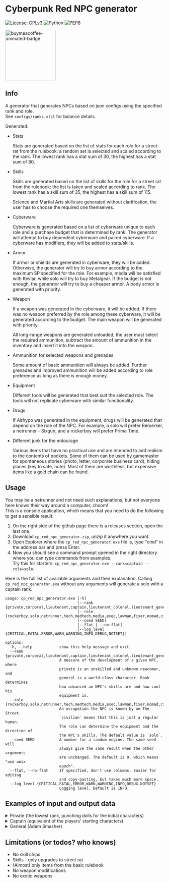 # Cyberpunk Red NPC generator

[![License: GPLv3](https://img.shields.io/badge/License-GPLv3-blue.svg)](https://www.gnu.org/licenses/gpl-3.0)
![Python](https://img.shields.io/badge/python-3.12-blue.svg)
[![PEP8](https://img.shields.io/badge/code%20style-pep8-orange.svg)](https://www.python.org/dev/peps/pep-0008/)

<a href="https://buymeacoffee.com/n0lavar" target="_blank" title="buymeacoffee">
  <img src="https://iili.io/JIYMmUN.gif"  alt="buymeacoffee-animated-badge" style="width: 160px;">
</a>

## Info

A generator that generates NPCs based on json configs using the specified rank and role.  
See `configs/ranks.xlsl` for balance details.

Generated:

* Stats

  Stats are generated based on the list of stats for each role for a street rat from the rulebook: a random set is
  selected and scaled according to the rank. The lowest rank has a stat sum of 30, the highest has a stat sum of 80.


* Skills

  Skills are generated based on the list of skills for the role for a street rat from the rulebook: the list is taken
  and scaled according to rank. The lowest rank has a skill sum of 35, the highest has a skill sum of 115.

  Science and Martial Arts skills are generated without clarification, the user has to choose the required one
  themselves.


* Cyberware

  Cyberware is generated based on a list of cyberware unique to each role and a purchase budget that is determined by
  rank. The generator will attempt to buy dependent cyberware and paired cyberware. If a cyberware has modifiers, they
  will be added to stats/skills.


* Armor

  If armor or shields are generated in cyberware, they will be added. Otherwise, the generator will try to buy armor
  according to the maximum SP specified for the role. For example, media will be satisfied with Kevlar, while solo will
  try to buy Metalgear. If the budget is not enough, the generator will try to buy a cheaper armor. A body armor is
  generated with priority.


* Weapon

  If a weapon was generated in the cyberware, it will be added. If there was no weapon preferred by the role among these
  cyberware, it will be generated according to the budget. The main weapon will be generated with priority.

  All long-range weapons are generated unloaded, the user must select the required ammunition, subtract the amount of
  ammunition in the inventory and insert it into the weapon.

* Ammunition for selected weapons and grenades

  Some amount of basic ammunition will always be added. Further grenades and improved ammunition will be added according
  to role preference as long as there is enough money.


* Equipment

  Different tools will be generated that best suit the selected role. The tools will not replicate cyberware with
  similar functionality.


* Drugs

  If Airhypo was generated in the equipment, drugs will be generated that depend on the role of the NPC. For example, a
  solo will prefer Berserker, a netrunner - Sixgun, and a rockerboy will prefer Prime Time.


* Different junk for the entourage

  Various items that have no practical use and are intended to add realism to the contents of pockets. Some of them can
  be used by gamemaster for spontaneous stories (photo, letter, corporate business card), hiding places (key to safe,
  note). Most of them are worthless, but expensive items like a gold chain can be found.

## Usage

You may be a netrunner and not need such explanations, but not everyone here knows their way around a computer, choom!  
This is a console application, which means that you need to do the following to get a sensible result:

1. On the right side of the github page there is a releases section, open the last one.
2. Download `cp_red_npc_generator.zip`, unzip it anywhere you want.
3. Open Explorer where the `cp_red_npc_generator.exe` file is, type "cmd" in the address bar and press Enter.
4. Now you should see a command prompt opened in the right directory where you can type commands from examples.  
   Try this for starters: `cp_red_npc_generator.exe --rank=captain --role=solo`.

Here is the full list of available arguments and their explanation. Calling `cp_red_npc_generator.exe` without any
arguments will generate a solo with a captain rank.

```
usage: cp_red_npc_generator.exe [-h] 
                                [--rank {private,corporal,lieutenant,captain,lieutenant_colonel,lieutenant_general,general}]
                                [--role {rockerboy,solo,netrunner,tech,medtech,media,exec,lawman,fixer,nomad,civilian}]
                                [--seed SEED] 
                                [--flat | --no-flat]
                                [--log_level {CRITICAL,FATAL,ERROR,WARN,WARNING,INFO,DEBUG,NOTSET}]

options:
  -h, --help            show this help message and exit
  --rank {private,corporal,lieutenant,captain,lieutenant_colonel,lieutenant_general,general}
                        A measure of the development of a given NPC, where
                        private is an unskilled and unknown newcomer, and
                        general is a world-class character. Rank determines
                        how advanced an NPC's skills are and how cool his
                        equipment is.
  --role {rockerboy,solo,netrunner,tech,medtech,media,exec,lawman,fixer,nomad,civilian}
                        An occupation the NPC is known by on The Street.
                        `civilian` means that this is just a regular human.
                        The role can determine the equipment and the direction of
                        the NPC's skills. The default value is `solo`.
  --seed SEED           A number for a random engine. The same seed will
                        always give the same result when the other arguments
                        are unchanged. The default is 0, which means "use unix
                        epoch".
  --flat, --no-flat     If specified, don't use columns. Easier for editing
                        and copy-pasting, but takes much more space.
  --log_level {CRITICAL,FATAL,ERROR,WARN,WARNING,INFO,DEBUG,NOTSET}
                        Logging level. Default is INFO.
```

## Examples of input and output data

<details>
  <summary>Private (the lowest rank, punching dolls for the initial characters)</summary>
  Input:

  ```
cp_red_npc_generator.exe --rank=private --role=solo
  ```

Possible output:

  ```
Solo, Private, seed=1718139711
Has items total worth of 252

Health (you can add conditions here):
	HP: 25/25 (Seriously Wounded: 13)

Stats: (stat+modifiers=total)
	[3] INT | [3] REF | [4] DEX | [3] TECH | [3] COOL | [3] WILL | [3] LUCK | [3] MOVE | [3] BODY | [2] EMP

Skills (stat+skill+modifiers=total):
    Education                            Technique                                Social                            Body                                 
        [3+0+0=3] Accounting                 [3+0+0=3] AirVehicleTech                 [3+0+0=3] Bribery                 [4+2+0=6] Athletics              
        [3+0+0=3] AnimalHandling             [3+0+0=3] BasicTech                      [2+2+0=4] Conversation            [4+0+0=4] Contortionist          
        [3+0+0=3] Bureaucracy                [3+0+0=3] Cybertech                      [2+2+0=4] HumanPerception         [4+0+0=4] Dance                  
        [3+0+0=3] Business                   [3+0+0=3] Demolitions                    [3+3+0=6] Interrogation           [3+0+0=3] Endurance              
        [3+0+0=3] Composition                [3+0+0=3] ElectronicsSecurityTech        [3+2+0=5] Persuasion              [3+3+2=8] ResistTortureDrugs     
        [3+0+0=3] Criminology                [3+3+0=6] FirstAid                       [3+0+0=3] PersonalGrooming        [4+2+0=6] Stealth                
        [3+0+0=3] Cryptography               [3+0+0=3] Forgery                        [3+0+0=3] Streetwise          Awareness                            
        [3+0+0=3] Deduction                  [3+0+0=3] LandVehicleTech                [3+0+0=3] Trading                 [3+2+0=5] Concentration          
        [3+2+0=5] Education                  [3+0+0=3] PaintDrawSculpt                [3+0+0=3] WardrobeStyle           [3+0+0=3] ConcealRevealObject    
        [3+0+0=3] Gamble                     [3+0+0=3] Paramedic                  Fighting                              [3+0+0=3] LipReading             
        [3+0+0=3] LibrarySearch              [3+0+0=3] PhotographyFilm                [4+2+0=6] Brawling                [3+3+0=6] Perception             
        [3+2+0=5] LocalExpertYourHome        [3+0+0=3] PickLock                       [4+3+0=7] Evasion                 [3+0+0=3] Tracking               
        [3+3+0=6] Tactics                    [3+0+0=3] PickPocket                     [4+0+0=4] MartialArts         Ranged_Weapon                        
        [3+0+0=3] WildernessSurvival         [3+0+0=3] SeaVehicleTech                 [4+3+0=7] MeleeWeapon             [3+0+0=3] Archery                
        [3+2+0=5] LanguageStreetslang        [3+0+0=3] Weaponstech                    [3+0+0=3] Initiative              [3+3+0=6] Autofire               
        [3+0+0=3] Science                Control                                  Performance                           [3+3+0=6] Handgun                
                                             [3+0+0=3] DriveLandVehicle               [3+0+0=3] Acting                  [3+0+0=3] HeavyWeapons           
                                             [3+0+0=3] PilotAirVehicle                [3+0+0=3] PlayInstrument          [3+3+0=6] ShoulderArms           
                                             [3+0+0=3] PilotSeaVehicle                                                                                   
                                             [3+0+0=3] Riding                                                                                            
    
Cyberware:
    Internal Cyberware [1/7]     
        Toxin Binders [100eb]    
    
Armor:                                          Ranged weapons:                                                                                
    Body: Leathers [20eb (everyday), SP=4/4]        GunMart "Home Defender" (Shotgun) [100eb (premium), poor, Damage=5d6, ROF=1, Mag=/4 ()]    
                                                Melee weapons:                                                                                 
                                                    Boxing [Damage=1d6, ROF=1]                                                                 

Inventory:
    Ammo                                    Equipment / Drugs                             Junk                                                  
        [24] Slugs (Basic) [1eb (cheap)]        [1] Personal CarePak [20eb (everyday)]        [50] Eddies [1eb (cheap)]                         
                                                                                              [1] Memory Chip (Personal Data) [10eb (cheap)]    
                                                                                              [1] Drink Umbrella                                
                                                                                              [1] Rock                                          
                                                                                              [1] Poker Chip                                    
                                                                                              [1] Pack of matches                               
                                                                                              [1] Class Schedule for Night City University      
                                                                                              [1] Stress Ball                                   
  ```

</details>

<details>
  <summary>Captain (equivalent of the players' starting characters)</summary>
  Input:

  ```
cp_red_npc_generator.exe --rank=captain --role=solo
  ```

Possible output:

  ```
Solo, Captain, seed=1718139817
Has items total worth of 1902

Health (you can add conditions here):
	HP: 45/45 (Seriously Wounded: 23)

Stats: (stat+modifiers=total)
	[6] INT | [7] REF | [7] DEX | [3] TECH | [8] COOL | [6] WILL | [5] LUCK | [5] MOVE | [6] BODY | [4] EMP

Skills (stat+skill+modifiers=total):
    Education                            Technique                                Social                            Body                                 
        [6+0+0=6] Accounting                 [3+0+0=3] AirVehicleTech                 [8+0+0=8] Bribery                 [7+2+0=9] Athletics              
        [6+0+0=6] AnimalHandling             [3+0+0=3] BasicTech                      [4+2+0=6] Conversation            [7+0+0=7] Contortionist          
        [6+0+0=6] Bureaucracy                [3+0+0=3] Cybertech                      [4+2+0=6] HumanPerception         [7+0+0=7] Dance                  
        [6+0+0=6] Business                   [3+0+0=3] Demolitions                    [8+6+0=14] Interrogation          [6+0+0=6] Endurance              
        [6+0+0=6] Composition                [3+0+0=3] ElectronicsSecurityTech        [8+2+0=10] Persuasion             [6+6+2=14] ResistTortureDrugs    
        [6+0+0=6] Criminology                [3+6+0=9] FirstAid                       [8+0+0=8] PersonalGrooming        [7+2+0=9] Stealth                
        [6+0+0=6] Cryptography               [3+0+0=3] Forgery                        [8+0+0=8] Streetwise          Awareness                            
        [6+0+0=6] Deduction                  [3+0+0=3] LandVehicleTech                [8+0+0=8] Trading                 [6+2+0=8] Concentration          
        [6+2+0=8] Education                  [3+0+0=3] PaintDrawSculpt                [8+0+0=8] WardrobeStyle           [6+0+0=6] ConcealRevealObject    
        [6+0+0=6] Gamble                     [3+0+0=3] Paramedic                  Fighting                              [6+0+0=6] LipReading             
        [6+0+0=6] LibrarySearch              [3+0+0=3] PhotographyFilm                [7+2+0=9] Brawling                [6+6+0=12] Perception            
        [6+2+0=8] LocalExpertYourHome        [3+0+0=3] PickLock                       [7+6+0=13] Evasion                [6+0+0=6] Tracking               
        [6+6+0=12] Tactics                   [3+0+0=3] PickPocket                     [7+0+0=7] MartialArts         Ranged_Weapon                        
        [6+0+0=6] WildernessSurvival         [3+0+0=3] SeaVehicleTech                 [7+6+0=13] MeleeWeapon            [7+0+0=7] Archery                
        [6+2+0=8] LanguageStreetslang        [3+0+0=3] Weaponstech                    [7+0+0=7] Initiative              [7+6+0=13] Autofire              
        [6+0+0=6] Science                Control                                  Performance                           [7+6+0=13] Handgun               
                                             [7+0+0=7] DriveLandVehicle               [8+0+0=8] Acting                  [7+0+0=7] HeavyWeapons           
                                             [7+0+0=7] PilotAirVehicle                [3+0+0=3] PlayInstrument          [7+6+0=13] ShoulderArms          
                                             [7+0+0=7] PilotSeaVehicle                                                                                   
                                             [7+0+0=7] Riding                                                                                            
    
Cyberware:
    Auditory System [1/1]                 Internal Cyberware [1/7]     Shoulders [1/2]           
        Cyberaudio Suite [500eb] [2/3]        Toxin Binders [100eb]        Big Knucks [100eb]    
            Radio Communicator [100eb]                                                           
            Level Damper [100eb]                                                                 
    
Armor:                                                   Ranged weapons:                                                                                                  
    Head: Light Armorjack [100eb (premium), SP=11/11]        Chadran Arms "Jungle Reaper" (Assault Rifle) [500eb (expensive), standard, Damage=5d6, ROF=1, Mag=/25 ()]    
    Body: Light Armorjack [100eb (premium), SP=11/11]    Melee weapons:                                                                                                   
                                                             Big Knucks [100eb (premium), Damage=2d6, ROF=2]                                                              
                                                             Boxing [Damage=2d6, ROF=1]                                                                                   

Inventory:
    Ammo                                               Equipment / Drugs                                     Junk                                                                        
        [1] Grenades (Incendiary) [100eb (premium)]        [1] Anti-Smog Breathing Mask [20eb (everyday)]        [477] Eddies [1eb (cheap)]                                              
        [50] Bullets (Basic) [1eb (cheap)]                 [1] Flashlight [20eb (everyday)]                      [1] Autographed Photograph of Night City Celebrity [20eb (everyday)]    
                                                           [1] Personal CarePak [20eb (everyday)]                [1] Pipe [20eb (everyday)]                                              
                                                                                                                 [1] Rock                                                                
                                                                                                                 [1] Napkin from nightclub with a phone number on it                     
  ```

</details>

<details>
  <summary>General (Adam Smasher)</summary>
  Input:

  ```
cp_red_npc_generator.exe --rank=general --role=solo
  ```

Possible output:

  ```
Solo, General, seed=763187456
Has items total worth of 29934

Health (you can add conditions here):
	HP: 50/50 (Seriously Wounded: No, Pain Editor)

Stats: (stat+modifiers=total)
	[8] INT | [8-4=4] REF | [8-4=4] DEX | [6] TECH | [8] COOL | [8] WILL | [8] LUCK | [8-4=4] MOVE | [8+6=14] BODY | [0] EMP

Skills (stat+skill+modifiers=total):
    Education                             Technique                                Social                            Body                                 
        [8+0+0=8] Accounting                  [6+0+0=6] AirVehicleTech                 [8+0+0=8] Bribery                 [4+3+0=7] Athletics              
        [8+0+0=8] AnimalHandling              [6+0+0=6] BasicTech                      [0+3+0=3] Conversation            [4+0+0=4] Contortionist          
        [8+0+0=8] Bureaucracy                 [6+0+0=6] Cybertech                      [0+3+0=3] HumanPerception         [4+0+0=4] Dance                  
        [8+0+0=8] Business                    [6+0+0=6] Demolitions                    [8+8+0=16] Interrogation          [8+0+0=8] Endurance              
        [8+0+0=8] Composition                 [6+0+0=6] ElectronicsSecurityTech        [8+3+0=11] Persuasion             [8+8+0=16] ResistTortureDrugs    
        [8+0+0=8] Criminology                 [6+8+0=14] FirstAid                      [8+0+0=8] PersonalGrooming        [4+3+0=7] Stealth                
        [8+0+0=8] Cryptography                [6+0+0=6] Forgery                        [8+0+0=8] Streetwise          Awareness                            
        [8+0+0=8] Deduction                   [6+0+0=6] LandVehicleTech                [8+0+0=8] Trading                 [8+3+0=11] Concentration         
        [8+3+0=11] Education                  [6+0+0=6] PaintDrawSculpt                [8+0+0=8] WardrobeStyle           [8+0+0=8] ConcealRevealObject    
        [8+0+0=8] Gamble                      [6+0+0=6] Paramedic                  Fighting                              [8+0+0=8] LipReading             
        [8+0+0=8] LibrarySearch               [6+0+0=6] PhotographyFilm                [4+3+0=7] Brawling                [8+8+0=16] Perception            
        [8+3+0=11] LocalExpertYourHome        [6+0+0=6] PickLock                       [4+8+0=12] Evasion                [8+0+0=8] Tracking               
        [8+8+0=16] Tactics                    [6+0+0=6] PickPocket                     [4+0+0=4] MartialArts         Ranged_Weapon                        
        [8+0+0=8] WildernessSurvival          [6+0+0=6] SeaVehicleTech                 [4+8+0=12] MeleeWeapon            [4+0+0=4] Archery                
        [8+3+0=11] LanguageStreetslang        [6+0+0=6] Weaponstech                    [4+0+3=7] Initiative              [4+8+0=12] Autofire              
        [8+0+0=8] Science                 Control                                  Performance                           [4+8+0=12] Handgun               
                                              [4+0+0=4] DriveLandVehicle               [8+0+0=8] Acting                  [4+0+0=4] HeavyWeapons           
                                              [4+0+0=4] PilotAirVehicle                [6+0+0=6] PlayInstrument          [4+8+0=12] ShoulderArms          
                                              [4+0+0=4] PilotSeaVehicle                                                                                   
                                              [4+0+0=4] Riding                                                                                            
    
Cyberware:
    Internal Cyberware [5/7]                     Eye Sockets [2/2]                               Neuralware [1/1]                             
        Grafted Muscle and Bone Lace [1000eb]        Cybereye [100eb] [3/3]                          Neural Link [500eb] [2/5]                
        Grafted Muscle and Bone Lace [1000eb]            Targeting Scope [500eb]                         Sandevistan [500eb]                  
        Radar / Sonar Implant [1000eb]                   Low Light / Infrared / UV [500eb]               Chipware Socket [500eb] [1/1]        
        Independent Air Supply [1000eb]              Cybereye [100eb] [2/3]                                  Pain Editor [1000eb]             
        Enhanced Antibodies [500eb]                      Low Light / Infrared / UV [500eb]       Shoulders [2/2]                              
    Auditory System [1/1]                        Borgware                                            Cyberarm [500eb] [4/4]                   
        Cyberaudio Suite [500eb] [3/3]               Implanted Linear Frame ß (Beta) [5000eb]            Popup Ranged Weapon (SMG) [500eb]    
            Level Damper [100eb]                 Fashionware [1/7]                                       Popup Grenade Launcher [500eb]       
            Radio Communicator [100eb]               Biomonitor [100eb]                              Big Knucks [100eb]                       
            Radar Detector [500eb]                                                                                                            
    
Armor:                                                Ranged weapons:                                                                                             
    Head: Metalgear [5000eb (luxury), SP=18/18]           Popup Grenade Launcher [500eb (expensive), Damage=6d6, ROF=1, Mag=/2 ()]                                
    Body: Metalgear [5000eb (luxury), SP=18/18]           Arasaka "Rapid Assault" (Shotgun) [1000eb (very_expensive), excellent, Damage=5d6, ROF=1, Mag=/4 ()]    
    Bulletproof Shield [100eb (premium), SP=10/10]        Popup Ranged Weapon (SMG) [500eb (expensive), Damage=2d6, ROF=1, Mag=/30 ()]                            
                                                      Melee weapons:                                                                                              
                                                          Mace (Heavy Melee Weapon) [500eb (expensive), excellent, Damage=3d6, ROF=2]                             
                                                          Boxing [Damage=4d6, ROF=1]                                                                              
                                                          Big Knucks [100eb (premium), Damage=2d6, ROF=2]                                                         

Inventory:
    Ammo                                                   Equipment / Drugs                                         Junk                                                      
        [4] Grenades (Armor-Piercing) [100eb (premium)]        [2] Berserker [100eb (premium)]                           [1859] Eddies [1eb (cheap)]                           
        [60] Bullets (Basic) [1eb (cheap)]                     [2] Timewarp [100eb (premium)]                            [1] Pawnshop Receipt for €$50 Item [50eb (costly)]    
        [4] Slugs (Armor-Piercing) [10eb (cheap)]              [1] Bulletproof Shield [100eb (premium), SP=10/10]        [1] Food Stick [10eb (cheap)]                         
        [8] Slugs (Basic) [1eb (cheap)]                        [2] Black Lace [50eb (costly)]                                                                                  
        [8] Shotgun Shells (Basic) [1eb (cheap)]               [1] Airhypo [50eb (costly)]                                                                                     
                                                               [2] Synthcoke [20eb (everyday)]                                                                                 
                                                               [1] Carryall [20eb (everyday)]                                                                                  
                                                               [1] Flashlight [20eb (everyday)]                                                                                
  ```

</details>

## Limitations (or todos? who knows)

* No skill chips
* Skills - only upgrades to street rat
* (Almost) only items from the basic rulebook
* No weapon modifications
* No exotic weapons
